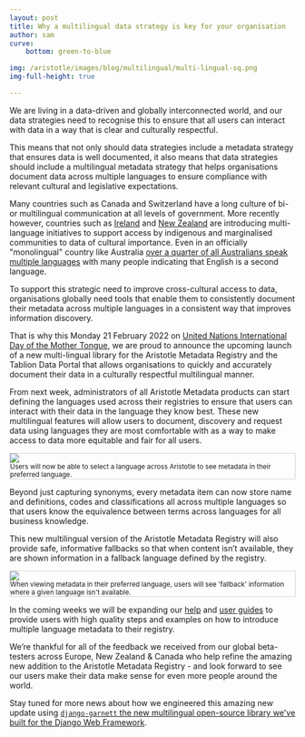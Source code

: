 ```yaml
---
layout: post
title: Why a multilingual data strategy is key for your organisation
author: sam
curve:
    bottom: green-to-blue

img: /aristotle/images/blog/multilingual/multi-lingual-sq.png
img-full-height: true

---
```


We are living in a data-driven and globally interconnected world, and our data strategies need to recognise this to ensure that all users can interact with data in a way that is clear and culturally respectful.

This means that not only should data strategies include a metadata strategy that ensures data is well documented, it also means that data strategies should include a multilingual metadata strategy that helps organisations document data across multiple languages to ensure compliance with relevant cultural and legislative expectations.

Many countries such as Canada and Switzerland have a long culture of bi- or multilingual communication at all levels of government. More recently however, countries such as [Ireland](https://www.gov.ie/en/policy-information/2ea63-20-year-strategy-for-the-irish-language/) and [New Zealand](https://www.education.govt.nz/assets/Documents/Ministry/Strategies-and-policies/Ka-Hikitia/TauMaiTeReoFullStrategyEnglish.pdf) are introducing multi-language initiatives to support access by indigenous and marginalised communities to data of cultural importance. Even in an officially "monolingual" country like Australia [over a quarter of all Australians speak multiple languages](https://profile.id.com.au/australia/speaks-english) with many people indicating that English is a second language.

To support this strategic need to improve cross-cultural access to data, organisations globally need tools that enable them to consistently document their metadata across multiple languages in a consistent way that improves information discovery.

That is why this Monday 21 February 2022 on [United Nations International Day of the Mother Tongue](https://news.un.org/en/story/2021/02/1085312), we are proud to announce the upcoming launch of a new multi-lingual library for the Aristotle Metadata Registry and the Tablion Data Portal that allows organisations to quickly and accurately document their data in a culturally respectful multilingual manner.

From next week, administrators of all Aristotle Metadata products can start defining the languages used across their registries to ensure that users can interact with their data in the language they know best. These new multilingual features will allow users to document, discovery and request data using languages they are most comfortable with as a way to make access to data more equitable and fair for all users.

<div class="text-center pt-0 my-3 mx-5 p-2" style="border: 1px solid lightgray">
    <div class="mx-auto">
        <img src="/aristotle/images/blog/multilingual/multi-lingual-picker.png">
    </div>
    <small>Users will now be able to select a language across Aristotle to see metadata in their preferred language.</small>
</div>

Beyond just capturing synonyms, every metadata item can now store name and definitions, codes and classifications all across multiple languages so that users know the equivalence between terms across languages for all business knowledge.

This new multilingual version of the Aristotle Metadata Registry will also provide safe, informative fallbacks so that when content isn’t available, they are shown information in a fallback language defined by the registry.

<div class="text-center pt-0 my-3 mx-5 p-2" style="border: 1px solid lightgray">
    <div class="mx-auto">
        <img src="/aristotle/images/blog/multilingual/multi-lingual-side-by-side.png">
    </div>
    <small>When viewing metadata in their preferred language, users will see 'fallback' information where a given language isn't available.</small>
</div>

In the coming weeks we will be expanding our [help](https://help.aristotlemetadata.com/) and [user guides](https://aristotle.cloud/steward/acsa-user-guides/references/folder/5) to provide users with high quality steps and examples on how to introduce multiple language metadata to their registry.

We’re thankful for all of the feedback we received from our global beta-testers across Europe, New Zealand & Canada who help refine the amazing new addition to the Aristotle Metadata Registry - and look forward to see our users make their data make sense for even more people around the world.

Stay tuned for more news about how we engineered this amazing new update using [`django-garnett` the new multilingual open-source library we've built for the Django Web Framework](https://github.com/Aristotle-Metadata-Enterprises/django-garnett).